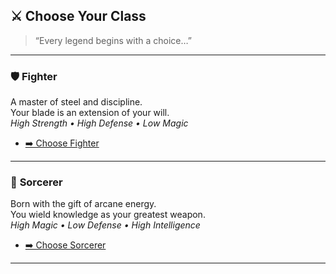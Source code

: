 ## ⚔️ Choose Your Class
> “Every legend begins with a choice…”

---

### 🛡️ **Fighter**
A master of steel and discipline.  
Your blade is an extension of your will.  
*High Strength • High Defense • Low Magic*

- [➡️ Choose Fighter](./F-scene1.md)

---

### 🔮 **Sorcerer**
Born with the gift of arcane energy.  
You wield knowledge as your greatest weapon.  
*High Magic • Low Defense • High Intelligence*

- [➡️ Choose Sorcerer](./S-scene1.md)

---
